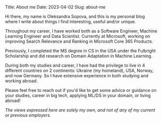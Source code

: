 Title: About me
Date: 2023-04-02
Slug: about-me

Hi there, my name is Oleksandra Sopova, and this is my personal blog where I write about things I find interesting, useful and/or unique.

Throughout my career, I have worked both as a Software Engineer, Machine Learning Engineer and Data Scientist.
Currently at Microsoft, working on improving Search Relevance and Ranking in Microsoft Core 365 Products.


Previously, I completed the MS degree in CS in the USA under the Fulbright Scholarship and did research on Domain Adaptation in Machine Learning.


During both my studies and career, I have had the privilege to live in 4 different countries on 2 continents: Ukraine (my homeland), USA, Norway, and now Germany.
So I have extensive experience in both studying and working abroad.


Please feel free to reach out if you'd like to get some advice or guidance on your studies, career in big tech, applying ML/DS in your domain, or living abroad!


*The views expressed here are solely my own, and not of any of my current or previous employers.*

